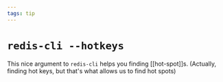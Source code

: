 ```yaml
---
tags: tip
---
```


# `redis-cli --hotkeys`
This nice argument to `redis-cli` helps you finding [[hot-spot]]s. (Actually, finding hot keys, but that's what allows us to find hot spots)
